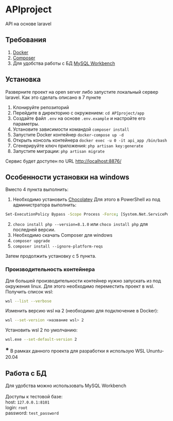 # APIproject

API на основе laravel

## Требования

1. [Docker](https://www.docker.com/)
2. [Composer](https://getcomposer.org/)
3. Для удобства работы с БД [MySQL Workbench](https://dev.mysql.com/downloads/workbench/)

## Установка

Разверните проект на open server либо запустите локальный сервер laravel. Как это сделать описано в 7 пункте

1. Клонируйте репозиторий
2. Перейдите в директорию с окружением: `cd APIproject/app`
3. Создайте файл `.env` на основе `.env.example` и настройте его параметры.
4. Установите зависимости командой `composer install`
5. Запустите Docker контейнер `docker-compose up -d`
6. Открыть консоль контейнера `docker exec -u 0 -it api_app /bin/bash`
7. Сгенерируйте ключ приложения: `php artisan key:generate`
8. Запустите миграции: `php artisan migrate`

Сервис будет доступен по URL [http://localhost:8876/](http://localhost:8876/)

## Особенности установки на windows

Вместо 4 пункта выполнить:<br>

1. Необходимо установить [Chocolatey](https://chocolatey.org/) Для этого в PowerShell из под администратора выполнить:

```bash
Set-ExecutionPolicy Bypass -Scope Process -Force; [System.Net.ServicePointManager]::SecurityProtocol = [System.Net.ServicePointManager]::SecurityProtocol -bor 3072; iex ((New-Object System.Net.WebClient).DownloadString('https://chocolatey.org/install.ps1'))
```

2. `choco install php --version=8.1.0` или `choco install php` для последней версии.
3. Необходимо скачать Composer для windows
4. `сomposer upgrade`
5. `composer install --ignore-platform-reqs`

Затем продолжить установку с 5 пункта.

### Производительность контейнера

Для большей производительности контейнер нужно запускать из под окружения linux.
Для этого необходимо переместить проект в wsl.<br>
Получить список wsl:

```bash
wsl --list --verbose
```

Изменить версию wsl на 2 (необходимо для подключение в Docker):

```bash
wsl --set-version <название wsl> 2
```

Установить wsl 2 по умолчанию:

```bash
wsl.exe --set-default-version 2
```

<b style="font-size:20px;">\*</b> В рамках данного проекта для разработки я использую WSL Ununtu-20.04

## Работа с БД

Для удобства можно использовать MySQL Workbench <br>
<br>
Доступы к тестовой базе:<br>
host: `127.0.0.1:8101` <br>
login: `root` <br>
password: `test_password` <br>

